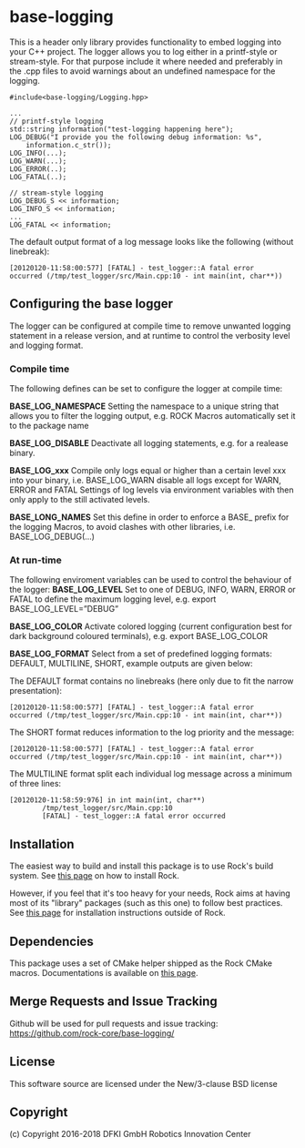 # base-logging

This is a header only library provides functionality to embed logging into your C++ project.
The logger allows you to log either in a printf-style or stream-style. For that purpose include it where needed and preferably in the .cpp files to avoid warnings about an undefined namespace for the logging.

```
#include<base-logging/Logging.hpp>

...
// printf-style logging
std::string information("test-logging happening here");
LOG_DEBUG("I provide you the following debug information: %s", 
    information.c_str());
LOG_INFO(...);
LOG_WARN(...);
LOG_ERROR(..);
LOG_FATAL(..);

// stream-style logging
LOG_DEBUG_S << information;
LOG_INFO_S << information;
...
LOG_FATAL << information;
```

The default output format of a log message looks like the following (without linebreak):
```
[20120120-11:58:00:577] [FATAL] - test_logger::A fatal error 
occurred (/tmp/test_logger/src/Main.cpp:10 - int main(int, char**))
```

## Configuring the base logger

The logger can be configured at compile time to remove unwanted logging statement in a release version, and at runtime to control the verbosity level and logging format.

### Compile time

The following defines can be set to configure the logger at compile time:

**BASE_LOG_NAMESPACE** Setting the namespace to a unique string that allows you to filter the logging output, e.g. ROCK Macros automatically set it to the package name

**BASE_LOG_DISABLE** Deactivate all logging statements, e.g. for a realease binary.

**BASE_LOG_xxx** Compile only logs equal or higher than a certain level xxx into your binary, i.e. BASE_LOG_WARN disable all logs except for WARN, ERROR and FATAL Settings of log levels via environment variables with then only apply to the still activated levels.

**BASE_LONG_NAMES** Set this define in order to enforce a BASE_ prefix for the logging Macros, to avoid clashes with other libraries, i.e. BASE_LOG_DEBUG(…)

### At run-time

The following enviroment variables can be used to control the behaviour of the logger:
**BASE_LOG_LEVEL** Set to one of DEBUG, INFO, WARN, ERROR or FATAL to define the maximum logging level, e.g. export BASE_LOG_LEVEL=”DEBUG”

**BASE_LOG_COLOR** Activate colored logging (current configuration best for dark background coloured terminals), e.g. export BASE_LOG_COLOR

**BASE_LOG_FORMAT** Select from a set of predefined logging formats: DEFAULT, MULTILINE, SHORT, example outputs are given below: 

The DEFAULT format contains no linebreaks (here only due to fit the narrow presentation):

```
[20120120-11:58:00:577] [FATAL] - test_logger::A fatal error 
occurred (/tmp/test_logger/src/Main.cpp:10 - int main(int, char**))
```

The SHORT format reduces information to the log priority and the message:

```
[20120120-11:58:00:577] [FATAL] - test_logger::A fatal error 
occurred (/tmp/test_logger/src/Main.cpp:10 - int main(int, char**))
```
The MULTILINE format split each individual log message across a minimum of three lines:
```
[20120120-11:58:59:976] in int main(int, char**)
        /tmp/test_logger/src/Main.cpp:10
        [FATAL] - test_logger::A fatal error occurred
```


Installation
------------
The easiest way to build and install this package is to use Rock's build system.
See [this page](http://rock-robotics.org/stable/documentation/installation.html)
on how to install Rock.

However, if you feel that it's too heavy for your needs, Rock aims at having
most of its "library" packages (such as this one) to follow best practices. See
[this page](http://rock-robotics.org/stable/documentation/packages/outside_of_rock.html)
for installation instructions outside of Rock.

Dependencies
-----------------

This package uses a set of CMake helper shipped as the Rock CMake macros.
Documentations is available on [this page](http://rock-robotics.org/stable/documentation/packages/cmake_macros.html).


## Merge Requests and Issue Tracking

Github will be used for pull requests and issue tracking: https://github.com/rock-core/base-logging/

## License
This software source are licensed under the New/3-clause BSD license

## Copyright
(c) Copyright 2016-2018 DFKI GmbH Robotics Innovation Center
